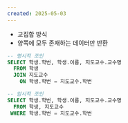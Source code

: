 ```yaml
---
created: 2025-05-03
---
```

- 교집합 방식
- 양쪽에 모두 존재하는 데이터만 반환

```sql
-- 명시적 조인
SELECT 학생.학번, 학생.이름, 지도교수.교수명
  FROM 학생
  JOIN 지도교수
    ON 학생.학번 = 지도교수.학번
```

```sql
-- 암시적 조인
SELECT 학생.학번, 학생.이름, 지도교수.교수명
  FROM 학생, 지도교수
 WHERE 학생.학번 = 지도교수.학번

```
